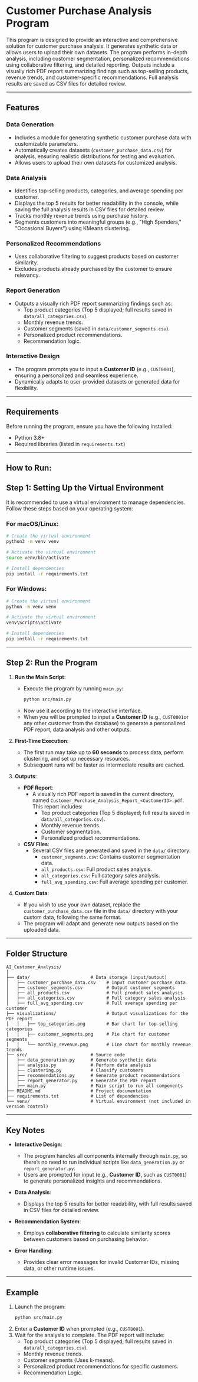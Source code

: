
# Customer Purchase Analysis Program

This program is designed to provide an interactive and comprehensive solution for customer purchase analysis. It generates synthetic data or allows users to upload their own datasets. The program performs in-depth analysis, including customer segmentation, personalized recommendations using collaborative filtering, and detailed reporting. Outputs include a visually rich PDF report summarizing findings such as top-selling products, revenue trends, and customer-specific recommendations. Full analysis results are saved as CSV files for detailed review.

---

## Features

### Data Generation
- Includes a module for generating synthetic customer purchase data with customizable parameters.
- Automatically creates datasets (`customer_purchase_data.csv`) for analysis, ensuring realistic distributions for testing and evaluation.
- Allows users to upload their own datasets for customized analysis.

### Data Analysis
- Identifies top-selling products, categories, and average spending per customer.
- Displays the top 5 results for better readability in the console, while saving the full analysis results in CSV files for detailed review.
- Tracks monthly revenue trends using purchase history.
- Segments customers into meaningful groups (e.g., "High Spenders," "Occasional Buyers") using KMeans clustering.

### Personalized Recommendations
- Uses collaborative filtering to suggest products based on customer similarity.
- Excludes products already purchased by the customer to ensure relevancy.

### Report Generation
- Outputs a visually rich PDF report summarizing findings such as:
  - Top product categories (Top 5 displayed; full results saved in `data/all_categories.csv`).
  - Monthly revenue trends.
  - Customer segments (saved in `data/customer_segments.csv`).
  - Personalized product recommendations.
  - Recommendation logic.

### Interactive Design
- The program prompts you to input a **Customer ID** (e.g., `CUST0001`), ensuring a personalized and seamless experience.
- Dynamically adapts to user-provided datasets or generated data for flexibility.

---

## Requirements

Before running the program, ensure you have the following installed:
- Python 3.8+
- Required libraries (listed in `requirements.txt`)

---


## How to Run: 
## Step 1: Setting Up the Virtual Environment

It is recommended to use a virtual environment to manage dependencies. Follow these steps based on your operating system:

### For macOS/Linux:
```bash
# Create the virtual environment
python3 -m venv venv

# Activate the virtual environment
source venv/bin/activate

# Install dependencies
pip install -r requirements.txt
```

### For Windows:
```bash
# Create the virtual environment
python -m venv venv

# Activate the virtual environment
venv\Scripts\activate

# Install dependencies 
pip install -r requirements.txt
```

---

## Step 2: Run the Program

1. **Run the Main Script**:
   - Execute the program by running `main.py`:
     ```bash
     python src/main.py
     ```
   - Now use it according to the interactive interface. 
   - When you will be prompted to input a **Customer ID** (e.g., `CUST0001`or any other customer from the database) to generate a personalized PDF report, data analysis and other outputs.

2. **First-Time Execution**:
   - The first run may take up to **60 seconds** to process data, perform clustering, and set up necessary resources.
   - Subsequent runs will be faster as intermediate results are cached.

3. **Outputs**:
   - **PDF Report**:
     - A visually rich PDF report is saved in the current directory, named `Customer_Purchase_Analysis_Report_<CustomerID>.pdf`. This report includes:
       - Top product categories (Top 5 displayed; full results saved in `data/all_categories.csv`).
       - Monthly revenue trends.
       - Customer segmentation.
       - Personalized product recommendations.
   - **CSV Files**:
     - Several CSV files are generated and saved in the `data/` directory:
       - `customer_segments.csv`: Contains customer segmentation data.
       - `all_products.csv`: Full product sales analysis.
       - `all_categories.csv`: Full category sales analysis.
       - `full_avg_spending.csv`: Full average spending per customer.

4. **Custom Data**:
   - If you wish to use your own dataset, replace the `customer_purchase_data.csv` file in the `data/` directory with your custom data, following the same format.
   - The program will adapt and generate new outputs based on the uploaded data.

---

## Folder Structure

```
AI_Customer_Analysis/
│
├── data/                       # Data storage (input/output)
│   ├── customer_purchase_data.csv    # Input customer purchase data
│   ├── customer_segments.csv         # Output customer segments
│   ├── all_products.csv              # Full product sales analysis
│   ├── all_categories.csv            # Full category sales analysis
│   ├── full_avg_spending.csv         # Full average spending per customer
├── visualizations/                   # Output visualizations for the PDF report
│   │   ├── top_categories.png        # Bar chart for top-selling categories
│   │   ├── customer_segments.png     # Pie chart for customer segments
│   │   └── monthly_revenue.png       # Line chart for monthly revenue trends
├── src/                        # Source code
│   ├── data_generation.py      # Generate synthetic data
│   ├── analysis.py             # Perform data analysis
│   ├── clustering.py           # Classify customers
│   ├── recommendations.py      # Generate product recommendations
│   ├── report_generator.py     # Generate the PDF report
│   ├── main.py                 # Main script to run all components
├── README.md                   # Project documentation
├── requirements.txt            # List of dependencies
└── venv/                       # Virtual environment (not included in version control)
```

---

## Key Notes

- **Interactive Design**:
  - The program handles all components internally through `main.py`, so there’s no need to run individual scripts like `data_generation.py` or `report_generator.py`.
  - Users are prompted for input (e.g., **Customer ID**, such as `CUST0001`) to generate personalized insights and recommendations.

- **Data Analysis**:
  - Displays the top 5 results for better readability, with full results saved in CSV files for detailed review.

- **Recommendation System**:
  - Employs **collaborative filtering** to calculate similarity scores between customers based on purchasing behavior.

- **Error Handling**:
  - Provides clear error messages for invalid Customer IDs, missing data, or other runtime issues.

---

## Example

1. Launch the program:
   ```bash
   python src/main.py
   ```
2. Enter a **Customer ID** when prompted (e.g., `CUST0001`).
3. Wait for the analysis to complete. The PDF report will include:
   - Top product categories (Top 5 displayed; full results saved in `data/all_categories.csv`).
   - Monthly revenue trends.
   - Customer segments (Uses k-means).
   - Personalized product recommendations for specific customers.
   - Recommendation Logic.
